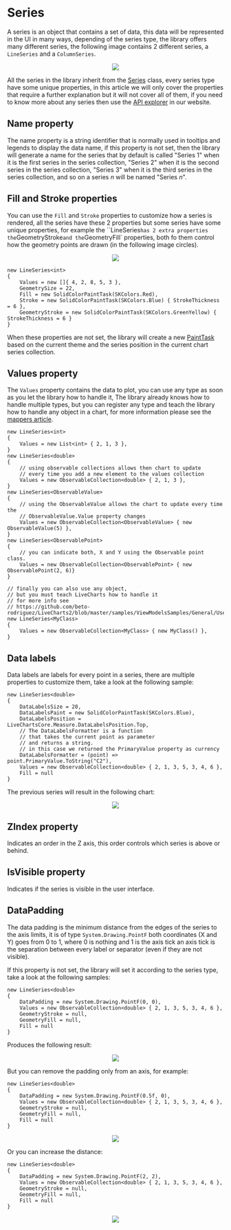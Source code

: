 # Series

A series is an object that contains a set of data, this data will be represented in the UI
in many ways, depending of the series type, the library offers many different series, the 
following image contains 2 different series, a `LineSeries` and a `ColumnSeries`.

<p align="center">
  <img src="https://raw.githubusercontent.com/beto-rodriguez/LiveCharts2/master/docs/_assets/1.6.linear.png" />
</p>

All the series in the library inherit from the [Series](https://github.com/beto-rodriguez/LiveCharts2/blob/master/src/LiveChartsCore/Series.cs)
class, every series type have some unique properties, in this article we will only cover the properties that require a 
further explanation but it will not cover all of them, if you need to know more about any series then use the [API explorer](./)
in our website.

## Name property

The name property is a string identifier that is normally used in tooltips and legends to display the data name,
if this property is not set, then the library will generate a name for the series that by default is called 
"Series 1" when it is the first series in the series collection, "Series 2" when it is the second series in the 
series collection, "Series 3" when it is the third series in the series collection, and so on a series *n* will be 
named "Series *n*".

## Fill and Stroke properties

You can use the `Fill` and `Stroke` properties to customize how a series is rendered, all the series have these 2 properties
but some series have some unique properties, for example the ``LineSeries` has 2 extra properties the `GeometryStroke` and
the `GeometryFill` properties, both fo them control how the geometry points are drawn (in the following image circles).

<p align="center">
  <img src="https://raw.githubusercontent.com/beto-rodriguez/LiveCharts2/master/docs/_assets/1.6.solid.png" />
</p>

```
new LineSeries<int>
{
    Values = new []{ 4, 2, 8, 5, 3 },
    GeometrySize = 22,
    Fill = new SolidColorPaintTask(SKColors.Red),
    Stroke = new SolidColorPaintTask(SKColors.Blue) { StrokeThickness = 6 },
    GeometryStroke = new SolidColorPaintTask(SKColors.GreenYellow) { StrokeThickness = 6 }
}
```

When these properties are not set, the library will create a new [PaintTask](./) based on the current theme and the series
position in the current chart series collection.

## Values property

The `Values` property contains the data to plot, you can use any type as soon as you let the library how to handle it,
The library already knows how to handle multiple types, but you can register any type and teach the library how to handle
any object in a chart, for more information please see the [mappers article](./).

```
new LineSeries<int>
{
    Values = new List<int> { 2, 1, 3 },
}
new LineSeries<double>
{
    // using observable collections allows then chart to update
    // every time you add a new element to the values collection
    Values = new ObservableCollection<double> { 2, 1, 3 },
}
new LineSeries<ObservableValue>
{
    // using the ObservableValue allows the chart to update every time the
    // ObservableValue.Value property changes
    Values = new ObservableCollection<ObservableValue> { new ObservableValue(5) },
}
new LineSeries<ObservablePoint>
{
    // you can indicate both, X and Y using the Observable point class.
    Values = new ObservableCollection<ObservablePoint> { new ObservablePoint(2, 6)}
}

// finally you can also use any object,
// but you must teach LiveCharts how to handle it
// for more info see
// https://github.com/beto-rodriguez/LiveCharts2/blob/master/samples/ViewModelsSamples/General/UserDefinedTypes/ViewModel.cs#L22
new LineSeries<MyClass>
{
    Values = new ObservableCollection<MyClass> { new MyClass() },
}
```

## Data labels 

Data labels are labels for every point in a series, there are multiple properties to customize them, take a look at the 
following sample:

```
new LineSeries<double>
{
    DataLabelsSize = 20,
    DataLabelsPaint = new SolidColorPaintTask(SKColors.Blue),
    DataLabelsPosition = LiveChartsCore.Measure.DataLabelsPosition.Top,
    // The DataLabelsFormatter is a function 
    // that takes the current point as parameter
    // and returns a string.
    // in this case we returned the PrimaryValue property as currency
    DataLabelsFormatter = (point) => point.PrimaryValue.ToString("C2"),
    Values = new ObservableCollection<double> { 2, 1, 3, 5, 3, 4, 6 },
    Fill = null
}
```

The previous series will result in the following chart:

<p align="center">
  <img src="https://raw.githubusercontent.com/beto-rodriguez/LiveCharts2/master/docs/_assets/1.8.datalabels.png" />
</p>

## ZIndex property

Indicates an order in the Z axis, this order controls which series is above or behind.

## IsVisible property

Indicates if the series is visible in the user interface.

## DataPadding

The data padding is the minimum distance from the edges of the series to the axis limits, it is of type `System.Drawing.PointF` 
both coordinates (X and Y) goes from 0 to 1, where 0 is nothing and 1 is the axis tick an axis tick is the separation between
every label or separator (even if they are not visible).

If this property is not set, the library will set it according to the series type, take a look at the following samples:

```
new LineSeries<double>
{
    DataPadding = new System.Drawing.PointF(0, 0),
    Values = new ObservableCollection<double> { 2, 1, 3, 5, 3, 4, 6 },
    GeometryStroke = null,
    GeometryFill = null,
    Fill = null
}
```

Produces the following result:

<p align="center">
  <img src="https://raw.githubusercontent.com/beto-rodriguez/LiveCharts2/master/docs/_assets/1.8.padding00.png" />
</p>

But you can remove the padding only from an axis, for example:

```
new LineSeries<double>
{
    DataPadding = new System.Drawing.PointF(0.5f, 0),
    Values = new ObservableCollection<double> { 2, 1, 3, 5, 3, 4, 6 },
    GeometryStroke = null,
    GeometryFill = null,
    Fill = null
}
```

<p align="center">
  <img src="https://raw.githubusercontent.com/beto-rodriguez/LiveCharts2/master/docs/_assets/1.8.padding50.png" />
</p>

Or you can increase the distance:

```
new LineSeries<double>
{
    DataPadding = new System.Drawing.PointF(2, 2),
    Values = new ObservableCollection<double> { 2, 1, 3, 5, 3, 4, 6 },
    GeometryStroke = null,
    GeometryFill = null,
    Fill = null
}
```

<p align="center">
  <img src="https://raw.githubusercontent.com/beto-rodriguez/LiveCharts2/master/docs/_assets/1.8.padding22.png" />
</p>

